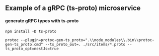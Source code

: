 ## Example of a gRPC (ts-proto) microservice


#### generate gRPC types with ts-proto

```
npm install -D ts-proto

protoc --plugin=protoc-gen-ts_proto=".\\node_modules\\.bin\\protoc-gen-ts_proto.cmd" --ts_proto_out=. ./src/items/*.proto --ts_proto_opt=nestJs=true
```
